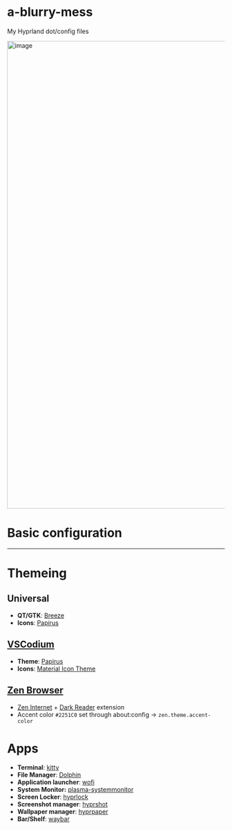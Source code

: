 # a-blurry-mess
My Hyprland dot/config files

<img width="1920" height="1080" alt="image" src="https://github.com/user-attachments/assets/da7111fb-5b44-417a-ab52-63342b125a20" />

# Basic configuration
---
# Themeing
## Universal
- **QT/GTK**: [Breeze](https://github.com/KDE/breeze)
- **Icons**: [Papirus](https://github.com/PapirusDevelopmentTeam/papirus-icon-theme)
## [VSCodium](https://github.com/VSCodium/vscodium)
- **Theme**: [Papirus](https://marketplace.visualstudio.com/items?itemName=GitHub.github-vscode-theme)
- **Icons**: [Material Icon Theme](https://github.com/material-extensions/vscode-material-icon-theme)
## [Zen Browser](https://github.com/zen-browser)
- [Zen Internet](https://github.com/sameerasw/zeninternet) + [Dark Reader](https://addons.mozilla.org/en-US/firefox/addon/darkreader/) extension
- Accent color `#2251C0` set through about:config -> `zen.theme.accent-color`
# Apps
- **Terminal**: [kitty](https://github.com/kovidgoyal/kitty)
- **File Manager**: [Dolphin](https://github.com/KDE/dolphin)
- **Application launcher**: [wofi](https://github.com/SimplyCEO/wofi)
- **System Monitor:** [plasma-systemmonitor](https://github.com/KDE/plasma-systemmonitor)
- **Screen Locker**: [hyprlock](https://github.com/hyprwm/hyprlock)
- **Screenshot manager**: [hyprshot](https://github.com/Gustash/Hyprshot)
- **Wallpaper manager**: [hyprpaper](https://github.com/hyprwm/hyprpaper)
- **Bar/Shelf**: [waybar](https://github.com/Alexays/Waybar)
